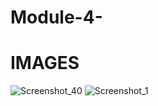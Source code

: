 # Module-4-

# IMAGES
![Screenshot_40](https://user-images.githubusercontent.com/86996274/175810612-c7887670-e911-42fd-8a87-433a52cf1c9f.png)
![Screenshot_1](https://user-images.githubusercontent.com/86996274/175810619-002c13e7-681f-4ff4-8a86-3b5ac5d44351.png)
